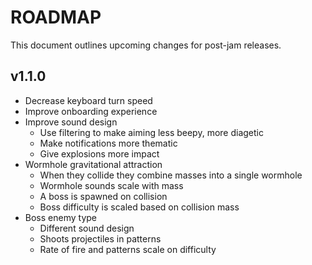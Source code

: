# ROADMAP
This document outlines upcoming changes for post-jam releases.

## v1.1.0
- Decrease keyboard turn speed
- Improve onboarding experience
- Improve sound design
  - Use filtering to make aiming less beepy, more diagetic
  - Make notifications more thematic
  - Give explosions more impact
- Wormhole gravitational attraction
  - When they collide they combine masses into a single wormhole
  - Wormhole sounds scale with mass
  - A boss is spawned on collision
  - Boss difficulty is scaled based on collision mass
- Boss enemy type
  - Different sound design
  - Shoots projectiles in patterns
  - Rate of fire and patterns scale on difficulty
